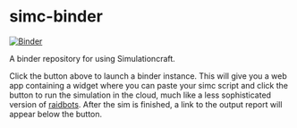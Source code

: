 # simc-binder
[![Binder](https://mybinder.org/badge.svg)](https://mybinder.org/v2/gh/adamjorr/simc-binder/master?urlpath=apps%2Findex.ipynb)

A binder repository for using Simulationcraft.

Click the button above to launch a binder instance.
This will give you a  web app containing a widget where you 
can paste your simc script and click the button to run the simulation in the cloud, much like a less 
sophisticated version of [raidbots](https://www.raidbots.com/simbot).
After the sim is finished, a link to the output report will appear below the button.
